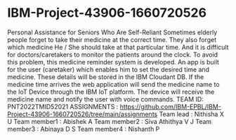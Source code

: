 # IBM-Project-43906-1660720526
Personal Assistance for Seniors Who Are Self-Reliant
Sometimes elderly people forget to take their medicine at the correct time. They also forget which medicine He / She should take at that particular time. And it is difficult for doctors/caretakers to monitor the patients around the clock. To avoid this problem, this medicine reminder system is developed. An app is built for the user (caretaker) which enables him to set the desired time and medicine. These details will be stored in the IBM Cloudant DB. If the medicine time arrives the web application will send the medicine name to the IoT Device through the IBM IoT platform. The device will receive the medicine name and notify the user with voice commands.
TEAM ID: PNT2022TMID52021
ASSIGNMENTS : https://github.com/IBM-EPBL/IBM-Project-43906-1660720526/tree/main/assignments
Team lead : Nithisha X U
Team member1 : Abishek A
Team member2 : Siva Athithya V J
Team member3 : Abinaya D S
Team member4 : Nishanth P
